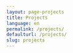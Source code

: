 ```yaml
---
layout: page-projects
title: Projects
language: en
permalink: /projects/
defaulturl: /projects/
slug: projects
---
```


